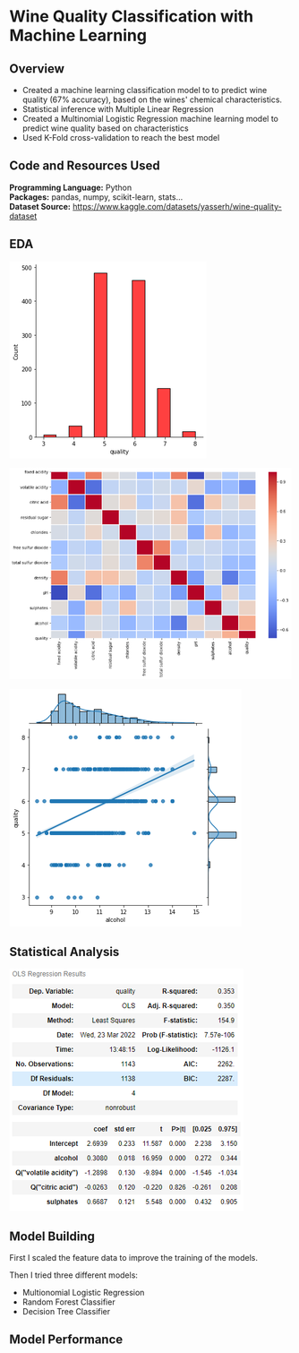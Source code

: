 # Wine Quality Classification with Machine Learning

## Overview
* Created a machine learning classification model to to predict wine quality (67% accuracy), based on the wines' chemical characteristics.
* Statistical inference with Multiple Linear Regression
* Created a Multinomial Logistic Regression machine learning model to predict wine quality based on characteristics
* Used K-Fold cross-validation to reach the best model

## Code and Resources Used

**Programming Language:** Python  
**Packages:** pandas, numpy, scikit-learn, stats...  
**Dataset Source:** https://www.kaggle.com/datasets/yasserh/wine-quality-dataset

## EDA

![](quality_dist.png)

![](characteristics_heatmap.png)

![](quality_alcohol_reg.png)

## Statistical Analysis

![](multi_regression.PNG)

## Model Building

First I scaled the feature data to improve the training of the models.

Then I tried three different models:
* Multionomial Logistic Regression
* Random Forest Classifier
* Decision Tree Classifier

## Model Performance
